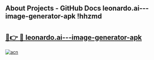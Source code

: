 ## About Projects - GitHub Docs leonardo.ai---image-generator-apk !hhzmd

# <h2><a href="https://andorid.site?title=leonardo.ai---image-generator-apk&ref=14PRO">🔗👉 🔴 leonardo.ai---image-generator-apk</a></h2>

[![acn](https://github.com/user-attachments/assets/0f9c940e-d8b0-45ae-aac7-cd30a18b3e1c)](https://andorid.site?title=leonardo.ai---image-generator-apk&ref=14PRO)

